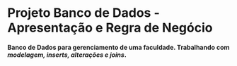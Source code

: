# Projeto Banco de Dados - Apresentação e Regra de Negócio
 **Banco de Dados para gerenciamento de uma faculdade. Trabalhando com *modelagem, inserts, alterações e joins*.** 
 
